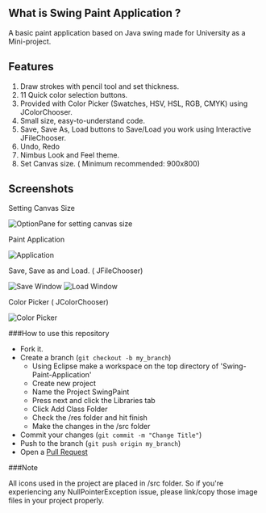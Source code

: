 
What is Swing Paint Application ?
---------

A basic paint application based on Java swing made for University as a Mini-project. 

Features
---------

1. Draw strokes with pencil tool and set thickness.
2. 11 Quick color selection buttons.
3. Provided with Color Picker (Swatches, HSV, HSL, RGB, CMYK) using JColorChooser.
4. Small size, easy-to-understand code.
5. Save, Save As, Load buttons to Save/Load you work using Interactive JFileChooser.
6. Undo, Redo
7. Nimbus Look and Feel theme.
8. Set Canvas size. ( Minimum recommended: 900x800)

Screenshots
---------

Setting Canvas Size

![OptionPane for setting canvas size](http://image.prntscr.com/image/844aa705dcd84a258d78142ad9960d66.jpg "Set Canvas Size")

Paint Application

![Application](http://image.prntscr.com/image/786b1e5405db446db4eca6f6529d6b58.jpg "Application")

Save, Save as and Load. ( JFileChooser)

![Save Window](http://image.prntscr.com/image/3489f55101a04ca986b95f2ac80c9082.jpg "Save Window")
![Load Window](http://image.prntscr.com/image/597a1c353830430b90c87e63d43ee89f.jpg "Load Window")

Color Picker ( JColorChooser)

![Color Picker](http://image.prntscr.com/image/30651492ee864a008ea235b24e6ad278.jpg "Color Picker")

###How to use this repository

* Fork it.
* Create a branch (```git checkout -b my_branch```)
  * Using Eclipse make a workspace on the top directory of 'Swing-Paint-Application'
  * Create new project
  * Name the Project SwingPaint
  * Press next and click the Libraries tab
  * Click Add Class Folder
  * Check the /res folder and hit finish
  * Make the changes in the /src folder
* Commit your changes (```git commit -m "Change Title"```)
* Push to the branch (```git push origin my_branch```)
* Open a [Pull Request](https://github.com/haxxorsid/Swing-Paint-Application/pull/new/master)

###Note

All icons used in the project are placed in /src folder. So if you're experiencing any NullPointerException issue, please link/copy those image files in your project properly.
